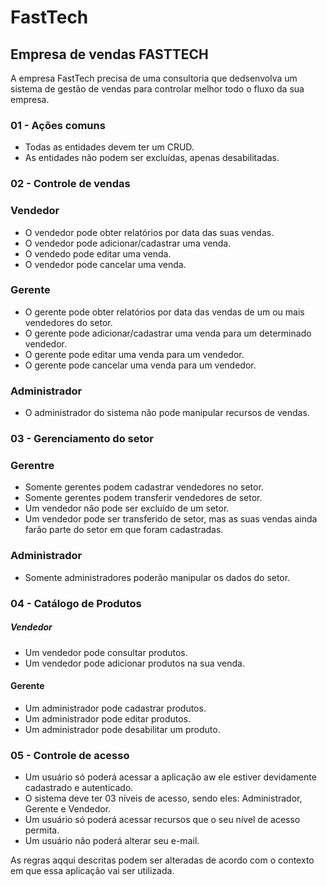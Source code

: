 # FastTech


## Empresa de vendas FASTTECH
A empresa FastTech precisa de uma consultoria que dedsenvolva um sistema de gestão de vendas para controlar melhor todo o fluxo da sua empresa.

### 01 - Ações comuns

- Todas as entidades devem ter um CRUD.
- As entidades não podem ser excluídas, apenas desabilitadas.

### 02 - Controle de vendas

### Vendedor

- O vendedor pode obter relatórios por data das suas vendas.
- O vendedor pode adicionar/cadastrar uma venda.
- O vendedo pode editar uma venda.
- O vendedor pode cancelar uma venda.

### Gerente

- O gerente pode obter relatórios por data das vendas de um ou mais vendedores do setor.
- O gerente pode adicionar/cadastrar uma venda para um determinado vendedor.
- O gerente pode editar uma venda para um vendedor.
- O gerente pode cancelar uma venda para um vendedor.

### Administrador

- O administrador do sistema não pode manipular recursos de vendas.

### 03 - Gerenciamento do setor

### Gerentre

- Somente gerentes podem cadastrar vendedores no setor.
- Somente gerentes podem transferir vendedores de setor.
- Um vendedor não pode ser excluído de um setor.
- Um vendedor pode ser transferido de setor, mas as suas vendas ainda farão parte do setor em que foram cadastradas.

### Administrador

- Somente administradores poderão manipular os dados do setor.

### 04 - Catálogo de Produtos

##### Vendedor

- Um vendedor pode consultar produtos.
- Um vendedor pode adicionar produtos na sua venda.

#### Gerente

- Um administrador pode cadastrar produtos.
- Um administrador pode editar produtos.
- Um administrador pode desabilitar um produto.

### 05 - Controle de acesso

- Um usuário só poderá acessar a aplicação aw ele estiver devidamente cadastrado e autenticado.
- O sistema deve ter 03 níveis de acesso, sendo eles: Administrador, Gerente e Vendedor.
- Um usuário só poderá acessar recursos que o seu nível de acesso permita.
- Um usuário não poderá alterar seu e-mail.

As regras aqqui descritas podem ser alteradas de acordo com o contexto em que essa aplicação vai ser utilizada.
